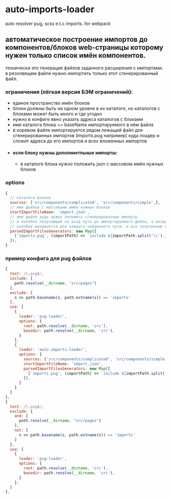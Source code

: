 # auto-imports-loader
auto resolver pug, scss e.t.c  imports. for webpack

## автоматическое построение импортов до компонентов/блоков web-страницы которому нужен только список имён компонентов. ##
технически это генерация файлов заданного расширения с импортами. в резолвящем файле нужно импортить только этот сгенерированный файл.
### ограничения (лёгкая версия БЭМ ограничений): ###
* единое пространство имён блоков
* блоки должны быть на одном уровне в их каталоге, но каталогов с блоками может быть много и где угодно
* нужно в конфиге явно указать адреса каталогов с блоками
* имя каталога блока == baseName импортируемого в нём файла
* в коревом файле импортируется рядом лежащий файл для сгенерированных импортов (imports.pug например) куда лоадер и сложит адреса до его импортов и всех вложенных импортов
* #### если блоку нужны дополниетльные импорты: ####
  * в каталоге блока нужно положить json с массивом имён нужных блоков

### options ###
```javascript
{
  // каталоги блоков
  sources: ['src/components/complicated', 'src/components/simple',],
  // имя файлов с массивами имён нужных блоков
  startImportFileName: 'import.json',
  // имя файла куда нужно положить сгенерированные импорты
  // и коллбек получающий на вход путь до импортируемого файла, а возвращающий строку с конструкцией импорта файла по полученному пути
  // коллбек вызывается для каждого найденного пути, и все полученные строки складываются в startImportFileName
  parsedImportFilesGenerators: new Map([
    ['imports.pug', (importPath) => `include ${importPath.split('\\').join('/')}\n`],
  ]),
}
```
### пример конфига для pug файлов ###
```javascript
{
  test: /\.pug$/,
  include: [
    path.resolve(__dirname, "src/pages")
  ],
  exclude: [
    s => path.basename(s, path.extname(s)) == 'imports'
  ],
  use: [
    {
      loader: 'pug-loader',
      options: {
        root: path.resolve(__dirname, 'src'),
        basedir: path.resolve(__dirname, 'src'),
      }
    },
    {
      loader: 'auto-imports-loader',
      options: {
        sources: ['src/components/complicated', 'src/components/simple',],
        startImportFileName: 'import.json',
        parsedImportFilesGenerators: new Map([
          ['imports.pug', (importPath) => `include ${importPath.split('\\').join('/')}\n`],
        ]),
      }
    }
  ]
},
{
  test: /\.pug$/,
  exclude: {
    and: [
      path.resolve(__dirname, "src/pages")
    ],
    not: [
      s => path.basename(s, path.extname(s)) == 'imports'
    ]
  },
  use: [
    {
      loader: 'pug-loader',
      options: {
        root: path.resolve(__dirname, 'src'),
        basedir: path.resolve(__dirname, 'src'),
      }
    },
  ]
},
```
